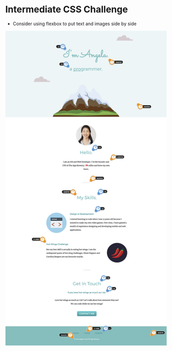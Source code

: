 # Intermediate CSS Challenge

- Consider using flexbox to put text and images side by side

![](../images/47_challenge.jpg)